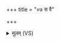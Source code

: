 +++
title = "०७ स वै"

+++
<details><summary>मूलम् (VS)</summary>

स वै भूमे॑रजायत॒ तस्मा॒द्भूमि॑रजायत ॥
</details>